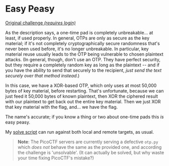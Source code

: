 # Easy Peasy

[Original challenge *(requires login)*](https://play.picoctf.org/practice/challenge/125)

As the description says, a one-time pad is completely unbreakable...
at least, if used properly.
In general, OTPs are only as secure as the key material; if it's not completely cryptographically secure randomness that's never been used before, it's no longer unbreakable.
In particular, key material reuse usually leads to the OTP being vulnerable to chosen plaintext attacks.
(In general, though, don't use an OTP.
They have perfect security, but they require a completely random key as long as the plaintext -- and if you have the ability to send that securely to the recipient, *just send the text securely over that method instead*.)

In this case, we have a XOR-based OTP, which only uses at most 50,000 bytes of key material, before restarting.
That's unfortunate, because we can just feed it 50,000 bytes of known plaintext, then XOR the ciphered result with our plaintext to get back out the entire key material.
Then we just XOR that key material with the flag, and... we have the flag.

The name's accurate; if you know a thing or two about one-time pads this *is* easy peasy.

My [solve script](./solve.py) can run against both local and remote targets, as usual.

> **Note**:
> The PicoCTF servers are currently serving a defective `otp.py` which *does not* behave the same as the provided one, and according the challenge is 'unsolvable'.
> (It can actually be solved, but why waste your time fixing PicoCTF's mistake?)
